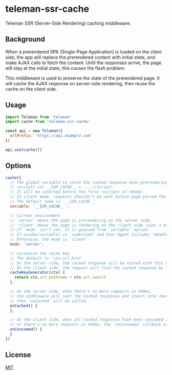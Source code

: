 # teleman-ssr-cache
Teleman SSR (Server-Side Rendering) caching middleware.

## Background
When a prerendered SPA (Single-Page Application) is loaded on the client side, the app will replace the
prerendered content with initial state, and make AJAX calls to fetch the content.
Until the responses arrive, the page will stay at the initial state, this causes the flash problem.

This middleware is used to preserve the state of the prerendered page.
It will cache the AJAX response on server-side rendering, then reuse the cache on the client side.

## Usage
```js
import Teleman from 'teleman'
import cache from 'teleman-ssr-cache'

const api = new Teleman({
  urlPrefix: 'https://api.example.com'
})

api.use(cache())
```

## Options

```js
cache({
  // The global variable to store the cached response when prerendering on the server side. e.g.
  // <script> var __SSR_CACHE__ = ... </script>
  // It will be inserted before the first <script> of <body>
  // In client mode, requests shouldn't be sent before page parsed the <script> tag.
  // The default name is '__SSR_CACHE__'
  variable: '__SSR_CACHE__',

  // Current environment
  // 'server' means the page is prerendering on the server side,
  // 'client' means the page is rendering on the client side (user's browser).
  // If `mode` isn't set. It is guessed from `variable` option.
  // If window[variable] is `undefined` and User-Agent includes 'Headless', the mode is `server`.
  // Otherwise, the mode is `client`.
  mode: 'server',

  // Customize the cache key
  // The default is `ctx.url.href`.
  // On the server side, the cached response will be stored with this key.
  // On the client side, the request will find the cached response by this key.
  cacheKeyGenerator(ctx) {
    return ctx.url.pathname + ctx.url.search
  },

  // On the server side, when there's no more requests in 450ms,
  // the middleware will seal the cached responses and insert into <body>,
  // then `onCached` will be called.
  onCached() {
  },

  // On the client side, when all cached responses have been consumed (the cache store becomes empty),
  // or there's no more requests in 450ms, the `onConsumed` callback will be called.
  onConsumed() {
  }
})
```

## License
[MIT](LICENSE)
